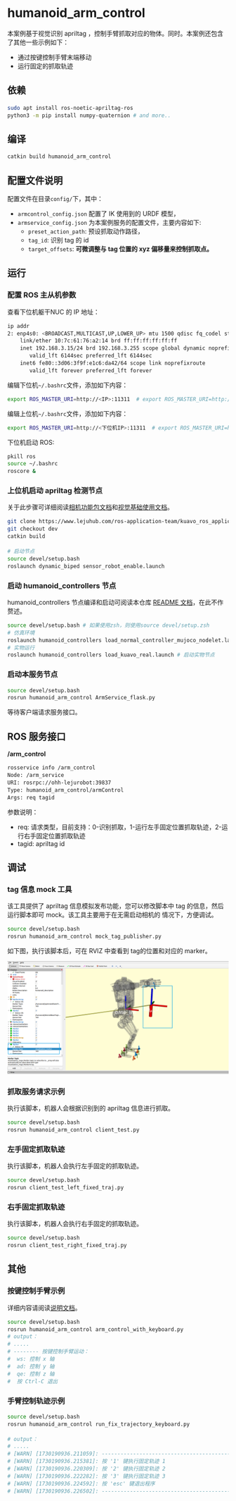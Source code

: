 # humanoid_arm_control

本案例基于视觉识别 apriltag ，控制手臂抓取对应的物体。同时。本案例还包含了其他一些示例如下：
- 通过按键控制手臂末端移动
- 运行固定的抓取轨迹

## 依赖
```bash
sudo apt install ros-noetic-apriltag-ros
python3 -m pip install numpy-quaternion # and more..
```

## 编译
```bash
catkin build humanoid_arm_control 
```
## 配置文件说明
配置文件在目录`config/`下，其中：
- `armcontrol_config.json` 配置了 IK 使用到的 URDF 模型，
- `armservice_config.json` 为本案例服务的配置文件，主要内容如下:
   - `preset_action_path`: 预设抓取动作路径，
   -  `tag_id`: 识别 tag 的 id
   - `target_offsets`: **可微调整与 tag 位置的 xyz 偏移量来控制抓取点。**

## 运行
### 配置 ROS 主从机参数
查看下位机躯干NUC 的 IP 地址：
```bash
ip addr
2: enp4s0: <BROADCAST,MULTICAST,UP,LOWER_UP> mtu 1500 qdisc fq_codel state UP group default qlen 1000
    link/ether 10:7c:61:76:a2:14 brd ff:ff:ff:ff:ff:ff
    inet 192.168.3.15/24 brd 192.168.3.255 scope global dynamic noprefixroute enp4s0
       valid_lft 6144sec preferred_lft 6144sec
    inet6 fe80::3d06:3f9f:e1c6:da42/64 scope link noprefixroute 
       valid_lft forever preferred_lft forever

```
编辑下位机`~/.bashrc`文件，添加如下内容：
```bash
export ROS_MASTER_URI=http://<IP>:11311  # export ROS_MASTER_URI=http://192.168.3.15:11311 
```
编辑上位机`~/.bashrc`文件，添加如下内容：
```bash
export ROS_MASTER_URI=http://<下位机IP>:11311  # export ROS_MASTER_URI=http://192.168.3.15:11311 
```
下位机启动 ROS:
```bash
pkill ros
source ~/.bashrc
roscore &
```

### 上位机启动 apriltag 检测节点
关于此步骤可详细阅读[相机功能包文档](https://www.lejuhub.com/ros-application-team/kuavo_ros_application/-/blob/dev/docs/%E8%A7%A3%E6%9E%90dynamic_biped%E5%8A%9F%E8%83%BD%E5%8C%85.md)和[视觉基础使用文档](https://www.lejuhub.com/ros-application-team/kuavo_ros_application/-/blob/dev/docs/How_to_use_demo/02_%E5%9F%BA%E7%A1%80%E8%A7%86%E8%A7%89%E4%BD%BF%E7%94%A8%E6%89%8B%E5%86%8C.md)。

```bash
git clone https://www.lejuhub.com/ros-application-team/kuavo_ros_application.git
git checkout dev
catkin build

# 启动节点
source devel/setup.bash 
roslaunch dynamic_biped sensor_robot_enable.launch
```

### 启动 humanoid_controllers 节点
 humanoid_controllers 节点编译和启动可阅读本仓库 [README 文档](../../../readme.md)，在此不作赘述。
```bash
source devel/setup.bash # 如果使用zsh，则使用source devel/setup.zsh
# 仿真环境
roslaunch humanoid_controllers load_normal_controller_mujoco_nodelet.launch # 启动仿真器
# 实物运行
roslaunch humanoid_controllers load_kuavo_real.launch # 启动实物节点
```

### 启动本服务节点
```bash
source devel/setup.bash
rosrun humanoid_arm_control ArmService_flask.py
```
等待客户端请求服务接口。

## ROS 服务接口

**/arm_control**
```bash
rosservice info /arm_control
Node: /arm_service
URI: rosrpc://ohh-lejurobot:39837
Type: humanoid_arm_control/armControl
Args: req tagid
```
参数说明：
- req: 请求类型，目前支持：0-识别抓取，1-运行左手固定位置抓取轨迹，2-运行右手固定位置抓取轨迹
- tagid: apriltag id

## 调试

### tag 信息 mock 工具
该工具提供了 apriltag 信息模拟发布功能，您可以修改脚本中 tag 的信息，然后运行脚本即可 mock。该工具主要用于在无需启动相机的
情况下，方便调试。
```bash
source devel/setup.bash
rosrun humanoid_arm_control mock_tag_publisher.py
```
如下图，执行该脚本后，可在 RVIZ 中查看到 tag的位置和对应的 marker。

![](docs/images/mock-tag-rviz.png)

### 抓取服务请求示例
执行该脚本，机器人会根据识别到的 apriltag 信息进行抓取。
```bash
source devel/setup.bash
rosrun humanoid_arm_control client_test.py
```

### 左手固定抓取轨迹
执行该脚本，机器人会执行左手固定的抓取轨迹。
```bash
source devel/setup.bash
rosrun client_test_left_fixed_traj.py
```

### 右手固定抓取轨迹
执行该脚本，机器人会执行右手固定的抓取轨迹。
```bash
source devel/setup.bash
rosrun client_test_right_fixed_traj.py
```

## 其他

### 按键控制手臂示例
详细内容请阅读[说明文档](docs/arm-control-keyboard.md)。
```bash
source devel/setup.bash
rosrun humanoid_arm_control arm_control_with_keyboard.py
# output：
# ..... 
# -------- 按键控制手臂运动：
#  ws: 控制 x 轴
#  ad: 控制 y 轴
#  qe: 控制 z 轴
#  按 Ctrl-C 退出
``` 

### 手臂控制轨迹示例
```bash
source devel/setup.bash
rosrun humanoid_arm_control run_fix_trajectory_keyboard.py

# output：
# .....
# [WARN] [1730190936.211059]: ------------------------------------------
# [WARN] [1730190936.215381]: 按 '1' 键执行固定轨迹 1
# [WARN] [1730190936.220309]: 按 '2' 键执行固定轨迹 2
# [WARN] [1730190936.222282]: 按 '3' 键执行固定轨迹 3
# [WARN] [1730190936.224592]: 按 'esc' 键退出程序
# [WARN] [1730190936.226502]: ------------------------------------------
```
